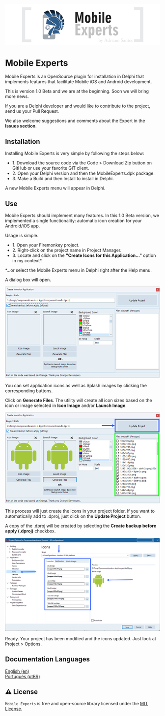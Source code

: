 <p align="center">
  <a href="https://github.com/adrianosantostreina/MobileExperts/blob/master/images/logo.png">
    <img alt="Mobile Experts" src="https://github.com/adrianosantostreina/MobileExperts/blob/master/images/logo.png">
  </a>  
</p>

# Mobile Experts
Mobile Experts is an OpenSource plugin for installation in Delphi that implements features that facilitate Mobile iOS and Android development.

This is version 1.0 Beta and we are at the beginning. Soon we will bring more news.

If you are a Delphi developer and would like to contribute to the project, send us your Pull Request.

We also welcome suggestions and comments about the Expert in the <b>Issues section</b>.

## Installation
Installing Mobile Experts is very simple by following the steps below:

<ul>
  <li>1. Download the source code via the Code > Download Zip button on GitHub or use your favorite GIT client.</li>
  <li>2. Open your Delphi version and then the MobileExperts.dpk package.</li>
  <li>3. Make a Build and then Install to install in Delphi.</li>
</ul>

A new Mobile Experts menu will appear in Delphi.

## Use
Mobile Experts should implement many features. In this 1.0 Beta version, we implemented a single functionality: automatic icon creation for your Android/iOS app.

Usage is simple.

<ul>
   <li>1. Open your Firemonkey project.</li>
   <li>2. Right-click on the project name in Project Manager.</li>
   <li>3. Locate and click on the <b>"Create Icons for this Application..."</b> option in my context*.</li>
</ul>

*...or select the Mobile Experts menu in Delphi right after the Help menu.

A dialog box will open.</br>

<p align="center">
  <a href="https://github.com/adrianosantostreina/MobileExperts/blob/master/images/dialog_icons.png">
    <img alt="Mobile Experts" src="https://github.com/adrianosantostreina/MobileExperts/blob/master/images/dialog_icons.png">
  </a>  
</p>

You can set application icons as well as Splash images by clicking the corresponding buttons.

Click on <b>Generate Files</b>.
The utility will create all icon sizes based on the icon or image selected in <b>Icon Image</b> and/or <b>Launch Image</b>.

<p align="center">
  <a href="https://github.com/adrianosantostreina/MobileExperts/blob/master/images/dialog_finish.png">
    <img alt="Mobile Experts" src="https://github.com/adrianosantostreina/MobileExperts/blob/master/images/dialog_finish.png">
  </a>  
</p>

This process will just create the icons in your project folder.
If you want to automatically add to .dproj, just click on the <b>Update Project</b> button.

A copy of the .dproj will be created by selecting the <b>Create backup before apply (.dproj)</b> checkbox.

<p align="center">
  <a href="https://github.com/adrianosantostreina/MobileExperts/blob/master/images/project_modify.png">
    <img alt="Mobile Experts" src="https://github.com/adrianosantostreina/MobileExperts/blob/master/images/project_modify.png">
  </a>  
</p>

Ready. Your project has been modified and the icons updated. Just look at Project > Options.

## Documentation Languages
[English (en)](https://github.com/adrianosantostreina/MobileExperts/blob/master/README.md)<br>
[Português (ptBR)](https://github.com/adrianosantostreina/MobileExperts/blob/master/README-ptBR.md)<br>

## ⚠️ License
`Mobile Experts` is free and open-source library licensed under the [MIT License](https://github.com/adrianosantostreina/MobileExperts/blob/main/LICENSE.md). 
